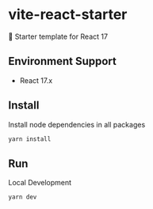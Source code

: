 # vite-react-starter
🧩  Starter template for React 17


## Environment Support

* React 17.x

## Install

Install node dependencies in all packages

```bash
yarn install
```

## Run

Local Development

```bash
yarn dev
```


